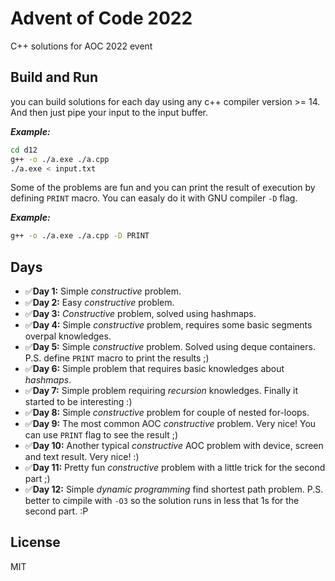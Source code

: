 # Advent of Code 2022
C++ solutions for AOC 2022 event

## Build and Run
you can build solutions for each day using any c++ compiler version >= 14. And then just pipe your input to the input buffer.

***Example:***
```bash
cd d12
g++ -o ./a.exe ./a.cpp
./a.exe < input.txt
```

Some of the problems are fun and you can print the result of execution by defining `PRINT` macro. You can easaly do it with
GNU compiler `-D` flag.

***Example:***
```bash
g++ -o ./a.exe ./a.cpp -D PRINT
```

## Days
* ✅**Day 1:** Simple _constructive_ problem.
* ✅**Day 2:** Easy _constructive_ problem.
* ✅**Day 3:** _Constructive_ problem, solved using hashmaps.
* ✅**Day 4:** Simple _constructive_ problem, requires some basic segments overpal knowledges.
* ✅**Day 5:** Simple _constructive_ problem. Solved using deque containers. P.S. define `PRINT` macro to print the results ;)
* ✅**Day 6:** Simple problem that requires basic knowledges about _hashmaps_.
* ✅**Day 7:** Simple problem requiring _recursion_ knowledges. Finally it started to be interesting :)
* ✅**Day 8:** Simple _constructive_ problem for couple of nested for-loops.
* ✅**Day 9:** The most common AOC _constructive_ problem. Very nice! You can use `PRINT` flag to see the result ;)
* ✅**Day 10:** Another typical _constructive_ AOC problem with device, screen and text result. Very nice! :)
* ✅**Day 11:** Pretty fun _constructive_ problem with a little trick for the second part ;)
* ✅**Day 12:** Simple _dynamic programming_ find shortest path problem. P.S. better to cimpile with `-O3` so the solution runs in less that 1s for the second part. :P

## License
MIT
